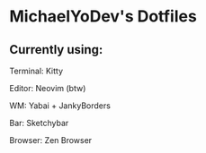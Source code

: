 # MichaelYoDev's Dotfiles
## Currently using:
Terminal: Kitty

Editor: Neovim (btw)

WM: Yabai + JankyBorders

Bar: Sketchybar

Browser: Zen Browser
